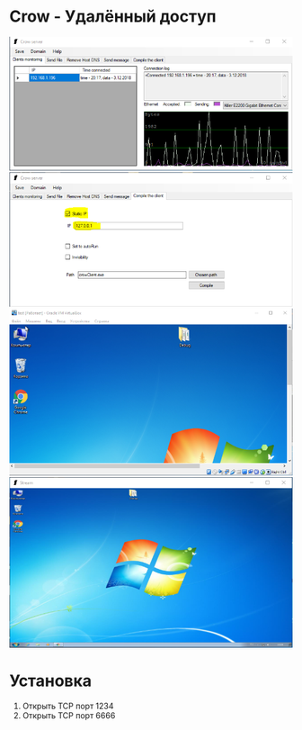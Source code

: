 # Crow - Удалённый доступ
![Image alt](https://github.com/myGanter/remoteAccess/raw/master/Pic/Server.PNG)
![Image alt](https://github.com/myGanter/remoteAccess/raw/master/Pic/CreateClient.PNG)
![Image alt](https://github.com/myGanter/remoteAccess/raw/master/Pic/VB.PNG)
![Image alt](https://github.com/myGanter/remoteAccess/raw/master/Pic/Stream.PNG)
# Установка
1. Открыть TCP порт 1234
2. Открыть TCP порт 6666
